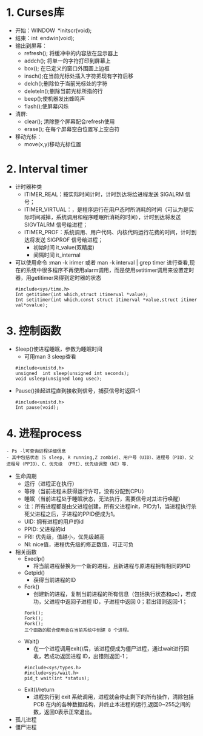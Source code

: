 # 1. Curses库
 - 开始：WINDOW *initscr(void);  
 - 结束：int endwin(void); 
 - 输出到屏幕：
	 - refresh(); 将缓冲中的内容放在显示器上
	 - addch(); 将单一的字符打印到屏幕上
	 - box(); 在已定义的窗口外围画上边框
	 - insch();在当前光标处插入字符把现有字符后移
	 - delch();删除位于当前光标处的字符
	 - deleteln();删除当前光标所指的行
	 - beep();使机器发出蜂鸣声
	 - flash();使屏幕闪烁
 - 清屏:
	 - clear(); 清除整个屏幕配合refresh使用
	 - erase(); 在每个屏幕空白位置写上空白符
 - 移动光标：
	 - move(x,y)移动光标位置

# 2. Interval timer
- 计时器种类
    - ITIMER_REAL：按实际时间计时，计时到达将给进程发送 SIGALRM 信号；
    - ITIMER_VIRTUAL：，是程序运行在用户态时所消耗的时间（可认为是实际时间减掉，系统调用和程序睡眠所消耗的时间），计时到达将发送 SIGVTALRM 信号给进程； 
    - ITIMER_PROF：系统调用、用户代码、内核代码运行花费的时间，计时到达将发送 SIGPROF 信号给进程；
         - 初始时间 it_value(双精度)
         - 间隔时间 it_internal
- 可以使用命令 :man -k irimer 或者 man -k interval | grep timer 进行查看,现在的系统中很多程序不再使用alarm调用，而是使用setitimer调用来设置定时器，用getitimer来得到定时器的状态
    ```
    #include<sys/time.h> 
    Int getitimer(int which,struct itimerval *value); 
    Int setitimer(int which,const struct itimerval *value,struct itimer val*ovalue); 
    ```

# 3. 控制函数
- Sleep()使进程睡眠，参数为睡眠时间
    - 可用man 3 sleep查看
    ```
    #include<unistd.h> 
    unsigned  int sleep(unsigned int seconds); 
    void usleep(unsigned long usec);
    ```
- Pause()挂起进程直到接收到信号，捕获信号时返回-1
    ```
    #include<unistd.h>
    Int pause(void);
    ```

# 4. 进程process
    - Ps -l可查询进程详细信息
    - 其中包括状态（S sleep, R running,Z zombie）、用户号（UID）、进程号（PID）、父进程号（PPID）、C、优先级 （PRI）、优先级调整（NI）等.
- 生命周期
    - 运行（进程正在执行）
    - 等待（当前进程未获得运行许可，没有分配到CPU）
    - 睡眠（当前进程处于睡眠状态，无法执行，需要信号对其进行唤醒）
    - 注：所有进程都是由父进程创建，所有父进程init，PID为1，当进程执行杀死父进程之后，子进程的PPID便成为1。
     - UID: 拥有进程的用户的id
     - PPID: 父进程的id
     - PRI: 优先级，值越小，优先级越高
     - NI: nice值，进程优先级的修正数值，可正可负
- 相关函数
    - Execlp()
        - 将当前进程替换为一个新的进程，且新进程与原进程拥有相同的PID
    - Getpid()
        - 获得当前进程的ID
    - Fork()
        - 创建新的进程，复制当前进程的所有信息（包括执行状态和pc），若成功，父进程中返回子进程 ID，子进程中返回 0；若出错则返回-1； 
        ```
        Fork(); 
        Fork(); 
        Fork(); 
        三个函数的联合使用会在当前系统中创建 8 个进程。 
        ```
    - Wait()
        - 在一个进程调用exit()后，该进程便成为僵尸进程，通过wait进行回收，若成功返回进程 ID，出错则返回-1；
        ```
        #include<sys/types.h> 
        #include<sys/wait.h> 
        pid_t wait(int *status);
        ```
    - Exit()/return
        - 进程执行到 exit 系统调用，进程就会停止剩下的所有操作，清除包括 PCB 在内的各种数据结构，并终止本进程的运行,返回0~255之间的数，返回0表示正常退出。 
 - 孤儿进程
 - 僵尸进程

